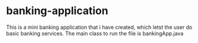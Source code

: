 # banking-application
This is a mini banking application that i have created, which letst the user do basic banking services. The main class to run the file is bankingApp.java
